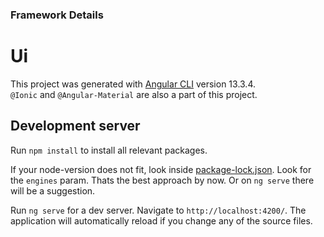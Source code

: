 ### Framework Details
# Ui

This project was generated with [Angular CLI](https://github.com/angular/angular-cli) version 13.3.4.\
`@Ionic` and `@Angular-Material` are also a part of this project.

## Development server

Run `npm install` to install all relevant packages.

If your node-version does not fit, look inside [package-lock.json](package-lock.json). Look for the `engines` param. Thats the best approach by now. Or on `ng serve` there will be a suggestion.

Run `ng serve` for a dev server. Navigate to `http://localhost:4200/`. The application will automatically reload if you change any of the source files.